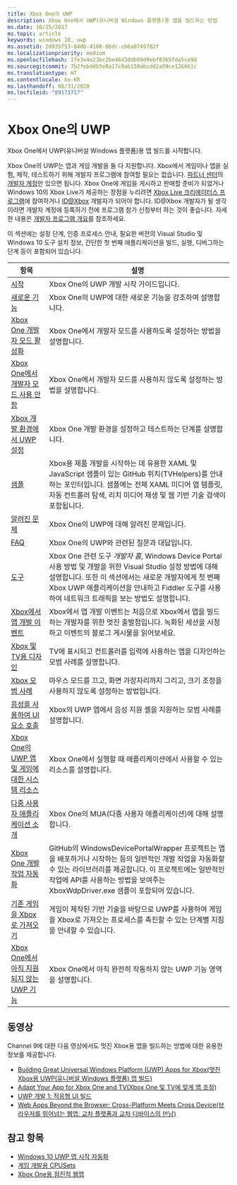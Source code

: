```yaml
---
title: Xbox One의 UWP
description: Xbox One에서 UWP(유니버설 Windows 플랫폼)용 앱을 빌드하는 방법
ms.date: 10/25/2017
ms.topic: article
keywords: windows 10, uwp
ms.assetid: 2d935f53-84db-4108-86dc-cb6a0749782f
ms.localizationpriority: medium
ms.openlocfilehash: 1fe3e4e23bc2be46d3ddb09d9ebf83b5fda5ce9d
ms.sourcegitcommit: 7b2febddb3e8a17c9ab158abcdd2a59ce126661c
ms.translationtype: HT
ms.contentlocale: ko-KR
ms.lasthandoff: 08/31/2020
ms.locfileid: "89173717"
---
```

# <a name="uwp-on-xbox-one"></a>Xbox One의 UWP

Xbox One에서 UWP(유니버설 Windows 플랫폼)용 앱 빌드를 시작합니다.

Xbox One의 UWP는 앱과 게임 개발을 둘 다 지원합니다. Xbox에서 게임이나 앱을 실험, 제작, 테스트하기 위해 개발자 프로그램에 참여할 필요는 없습니다. [파트너 센터](https://partner.microsoft.com/dashboard)의 [개발자 계정](https://developer.microsoft.com/store/register)만 있으면 됩니다. Xbox One에 게임을 게시하고 판매할 준비가 되었거나 Windows 10의 Xbox Live가 제공하는 장점을 누리려면 [Xbox Live 크리에이터스 프로그램](https://developer.microsoft.com/games/xbox/xboxlive/creator)에 참여하거나 [ID@Xbox](https://www.xbox.com/Developers/id) 개발자가 되어야 합니다. ID@Xbox 개발자가 될 생각이라면 개발자 계정에 등록하기 전에 프로그램 참가 신청부터 하는 것이 좋습니다. 자세한 내용은 [개발자 프로그램 개요](/gaming/xbox-live/developer-program-overview)를 참조하세요.

이 섹션에는 설정 단계, 인증 프로세스 안내, 필요한 버전의 Visual Studio 및 Windows 10 도구 설치 정보, 간단한 첫 번째 애플리케이션을 빌드, 실행, 디버그하는 단계 등이 포함되어 있습니다. 

| 항목      | 설명 |
|------------|-------------|
|[시작](getting-started.md)| Xbox One의 UWP 개발 시작 가이드입니다. |
|[새로운 기능](whats-new.md)| Xbox One의 UWP에 대한 새로운 기능을 강조하여 설명합니다. |
|[Xbox One 개발자 모드 활성화](devkit-activation.md)| Xbox One에서 개발자 모드를 사용하도록 설정하는 방법을 설명합니다. |
|[Xbox One에서 개발자 모드 사용 안 함](devkit-deactivation.md)| Xbox One에서 개발자 모드를 사용하지 않도록 설정하는 방법을 설명합니다. |
|[Xbox 개발 환경에서 UWP 설정](development-environment-setup.md)| Xbox One 개발 환경을 설정하고 테스트하는 단계를 설명합니다. |
|[샘플](samples.md)| Xbox용 제품 개발을 시작하는 데 유용한 XAML 및 JavaScript 샘플이 있는 GitHub 위치(TVHelpers)를 안내하는 포인터입니다. 샘플에는 전체 XAML 미디어 앱 템플릿, 자동 컨트롤러 탐색, 리치 미디어 재생 및 웹 기반 기술 검색이 포함됩니다. |
|[알려진 문제](known-issues.md)| Xbox One의 UWP에 대해 알려진 문제입니다. |
|[FAQ](frequently-asked-questions.md)| Xbox One의 UWP와 관련된 질문과 대답입니다. |
|[도구](introduction-to-xbox-tools.md)| Xbox One 관련 도구 _개발자 홈_, Windows Device Portal 사용 방법 및 개발을 위한 Visual Studio 설정 방법에 대해 설명합니다. 또한 이 섹션에서는 새로운 개발자에게 첫 번째 Xbox UWP 애플리케이션을 안내하고 Fiddler 도구를 사용하여 네트워크 트래픽을 보는 방법도 설명합니다. |
| [Xbox에서 앱 개발 이벤트](https://developer.microsoft.com/windows/projects/campaigns/app-dev-on-xbox-event) | Xbox에서 앱 개발 이벤트는 처음으로 Xbox에서 앱을 빌드하는 개발자를 위한 멋진 출발점입니다. 녹화된 세션을 시청하고 이벤트의 블로그 게시물을 읽어보세요. |
|[Xbox 및 TV용 디자인](../design/devices/designing-for-tv.md)| TV에 표시되고 컨트롤러를 입력에 사용하는 앱을 디자인하는 모범 사례를 설명합니다. |
|[Xbox 모범 사례](tailoring-for-xbox.md)| 마우스 모드를 끄고, 화면 가장자리까지 그리고, 크기 조정을 사용하지 않도록 설정하는 방법입니다. |
|[음성을 사용하여 UI 요소 호출](ves-on-xbox.md)| Xbox의 UWP 앱에서 음성 지원 셸을 지원하는 모범 사례를 설명합니다. |
|[Xbox One의 UWP 앱 및 게임에 대한 시스템 리소스](system-resource-allocation.md)| Xbox One에서 실행할 때 애플리케이션에서 사용할 수 있는 리소스를 설명합니다. |
|[다중 사용자 애플리케이션 소개](multi-user-applications.md)| Xbox One의 MUA(다중 사용자 애플리케이션)에 대해 설명합니다. |
| [Xbox One 개발 작업 자동화](https://github.com/Microsoft/WindowsDevicePortalWrapper/tree/v0.9.4) | GitHub의 WindowsDevicePortalWrapper 프로젝트는 앱을 배포하거나 시작하는 등의 일반적인 개발 작업을 자동화할 수 있는 라이브러리를 제공합니다. 이 프로젝트에는 일반적인 작업에 API를 사용하는 방법을 보여주는 XboxWdpDriver.exe 샘플이 포함되어 있습니다. |
|[기존 게임을 Xbox로 가져오기](development-lanes-landing.md)|게임이 제작된 기반 기술을 바탕으로 UWP를 사용하여 게임을 Xbox로 가져오는 프로세스를 촉진할 수 있는 단계별 지침을 안내할 수 있습니다.|
|[Xbox One에서 아직 지원되지 않는 UWP 기능](/uwp/extension-sdks/uwp-limitations-on-xbox)|  Xbox One에서 아직 완전히 작동하지 않는 UWP 기능 영역을 설명합니다.|

## <a name="videos"></a>동영상

Channel 9에 대한 다음 영상에서도 멋진 Xbox용 앱을 빌드하는 방법에 대한 유용한 정보를 제공합니다.

* [Building Great Universal Windows Platform (UWP) Apps for Xbox(멋진 Xbox용 UWP(유니버설 Windows 플랫폼) 앱 빌드)](https://channel9.msdn.com/Events/Build/2016/B883)
* [Adapt Your App for Xbox One and TV(Xbox One 및 TV에 맞게 앱 조정)](https://channel9.msdn.com/Events/Build/2016/T651-R1)
* [UWP 개발 1: 적응형 UI 빌드](https://channel9.msdn.com/Events/Build/2016/L724-R1)
* [Web Apps Beyond the Browser: Cross-Platform Meets Cross Device(브라우저를 뛰어넘는 웹앱: 교차 플랫폼과 교차 디바이스의 만남)](https://channel9.msdn.com/Events/Build/2016/B888)

## <a name="see-also"></a>참고 항목

- [Windows 10 UWP 앱 시작 자동화](automate-launching-uwp-apps.md)
- [게임 개발용 CPUSets](cpusets-games.md)
- [Xbox One용 점진적 웹앱](/microsoft-edge/progressive-web-apps/xbox-considerations)